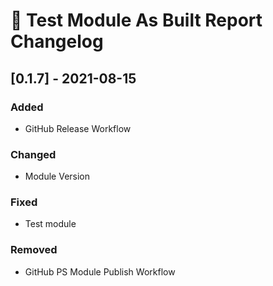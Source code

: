 # :arrows_counterclockwise: Test Module As Built Report Changelog

## [0.1.7] - 2021-08-15

### Added
* GitHub Release Workflow

### Changed
* Module Version

### Fixed
* Test module
### Removed
* GitHub PS Module Publish Workflow


